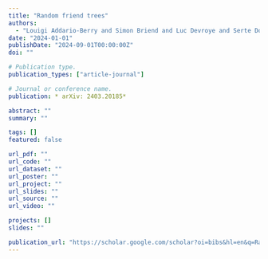 ```yaml
---
title: "Random friend trees"
authors:
  - "Louigi Addario-Berry and Simon Briend and Luc Devroye and Serte Donderwinkel and Céline Kerriou and Gábor Lugosi"
date: "2024-01-01"
publishDate: "2024-09-01T00:00:00Z"
doi: ""

# Publication type.
publication_types: ["article-journal"]

# Journal or conference name.
publication: * arXiv: 2403.20185*

abstract: ""
summary: ""

tags: []
featured: false

url_pdf: ""
url_code: ""
url_dataset: ""
url_poster: ""
url_project: ""
url_slides: ""
url_source: ""
url_video: ""

projects: []
slides: ""

publication_url: "https://scholar.google.com/scholar?oi=bibs&hl=en&q=Random+friend+trees"
---
```

